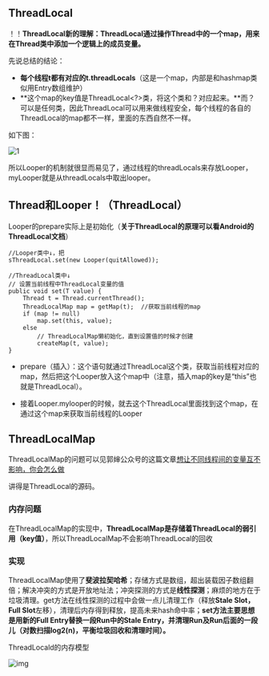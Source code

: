 ## ThreadLocal

！！**ThreadLocal新的理解：ThreadLocal通过操作Thread中的一个map，用来在Thread类中添加一个逻辑上的成员变量。**

先说总结的结论：

- **每个线程t都有对应的t.threadLocals**（这是一个map，内部是和hashmap类似用Entry数组维护）
- **这个map的key值是ThreadLocal<?>类，将这个类和？对应起来。**而？可以是任何类，因此ThreadLocal可以用来做线程安全，每个线程的各自的ThreadLocal的map都不一样，里面的东西自然不一样。

如下图：

![1](D:\typora\pic\1.png)

所以Looper的机制就很显而易见了，通过线程的threadLocals来存放Looper，myLooper就是从threadLocals中取出looper。

## Thread和Looper！（ThreadLocal）

Looper的prepare实际上是初始化（**关于ThreadLocal的原理可以看Android的ThreadLocal文档**）

```
//Looper类中↓，把
sThreadLocal.set(new Looper(quitAllowed));
```

```
//ThreadLocal类中↓
// 设置当前线程中ThreadLocal变量的值
public void set(T value) {
    Thread t = Thread.currentThread();
    ThreadLocalMap map = getMap(t);  //获取当前线程的map
    if (map != null)
        map.set(this, value);
    else
        // ThreadLocalMap懒初始化，直到设置值的时候才创建
        createMap(t, value);
}
```

- prepare（插入）：这个语句就通过ThreadLocal这个类，获取当前线程对应的map，然后把这个Looper放入这个map中（注意，插入map的key是“this”也就是ThreadLocal<Looper>）。

- 接着Looper.mylooper的时候，就去这个ThreadLocal里面找到这个map，在通过这个map来获取当前线程的Looper



## ThreadLocalMap

ThreadLocalMap的问题可以见郭婶公众号的这篇文章[想让不同线程间的变量互不影响，你会怎么做](https://mp.weixin.qq.com/s/yxp3K2YiShxXN4zyVeB9jA)

讲得是ThreadLocal的源码。

### 内存问题

在ThreadLocalMap的实现中，**ThreadLocalMap是存储着ThreadLocal的弱引用（key值）**，所以ThreadLocalMap不会影响ThreadLocal的回收

### 实现

ThreadLocalMap使用了**斐波拉契哈希**；存储方式是数组，超出装载因子数组翻倍；解决冲突的方式是开放地址法；冲突探测的方式是**线性探测**；麻烦的地方在于垃圾清理。get方法在线性探测的过程中会做一点儿清理工作（释放**Stale Slot，Full Slot**左移），清理后内存得到释放，提高未来hash命中率；**set方法主要思想是用新的Full Entry替换一段Run中的Stale Entry，并清理Run及Run后面的一段儿（对数扫描log2(n)，平衡垃圾回收和清理时间）。**

ThreadLocald的内存模型

![img](https://mmbiz.qpic.cn/mmbiz_png/v1LbPPWiaSt69WEDCGHjqywGRS5CH0ADA1pgpVIDhDyicWX24BGibaiaBFic23gIKUdjIhUQ2hW6BVnCTzTNa1XaFSQ/640?wx_fmt=png&tp=webp&wxfrom=5&wx_lazy=1&wx_co=1)

